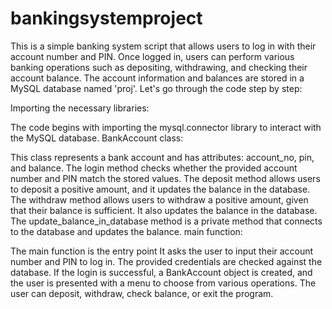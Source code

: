 # bankingsystemproject
This is a simple banking system script that allows users to log in with their account number and PIN. Once logged in, users can perform various banking operations such as depositing, withdrawing, and checking their account balance. The account information and balances are stored in a MySQL database named 'proj'. Let's go through the code step by step:

Importing the necessary libraries:

The code begins with importing the mysql.connector library to interact with the MySQL database.
BankAccount class:

This class represents a bank account and has attributes: account_no, pin, and balance.
The login method checks whether the provided account number and PIN match the stored values.
The deposit method allows users to deposit a positive amount, and it updates the balance in the database.
The withdraw method allows users to withdraw a positive amount, given that their balance is sufficient. It also updates the balance in the database.
The update_balance_in_database method is a private method that connects to the database and updates the balance.
main function:

The main function is the entry point 
It asks the user to input their account number and PIN to log in.
The provided credentials are checked against the database.
If the login is successful, a BankAccount object is created, and the user is presented with a menu to choose from various operations.
The user can deposit, withdraw, check balance, or exit the program.
